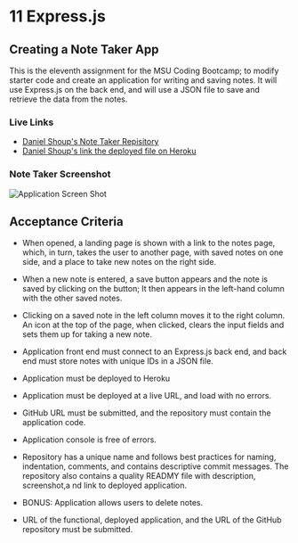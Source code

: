 
# 11 Express.js

## Creating a Note Taker App

This is the eleventh assignment for the MSU Coding Bootcamp; to modify starter code and create an application for writing and saving notes. It will use Express.js on the back end, and will use a JSON file to save and retrieve the data from the notes. 

### Live Links
- [Daniel Shoup's Note Taker Repisitory](https://github.com/danshoup/note-taker)
- [Daniel Shoup's link the deployed file on Heroku](https://heroku)


### Note Taker Screenshot

![Application Screen Shot](./Assets/11-express-homework-demo-01.png)


## Acceptance Criteria

- When opened, a landing page is shown with a link to the notes page, which, in turn, takes the user to another page, with saved notes on one side, and a place to take new notes on the right side. 

- When a new note is entered, a save button appears and the note is saved by clicking on the button; It then appears in the left-hand column with the other saved notes.

- Clicking on a saved note in the left column moves it to the right column. An icon at the top of the page, when clicked, clears the input fields and sets them up for taking a new note.

- Application front end must connect to an Express.js back end, and back end must store notes with unique IDs in a JSON file.

- Application must be deployed to Heroku

- Application must be deployed at a live URL, and load with no errors.

- GitHub URL must be submitted, and the repository must contain the application code.

- Application console is free of errors.

- Repository has a unique name and follows best practices for naming, indentation, comments, and contains descriptive commit messages.  The repository also contains a quality READMY file with description, screenshot,a nd link to deployed application.

- BONUS: Application allows users to delete notes.

- URL of the functional, deployed application, and the URL of the GitHub repository must be submitted.


